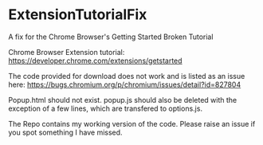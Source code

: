 # ExtensionTutorialFix
A fix for the Chrome Browser's Getting Started Broken Tutorial


Chrome Browser Extension tutorial: https://developer.chrome.com/extensions/getstarted

The code provided for download does not work and is listed as an issue here: https://bugs.chromium.org/p/chromium/issues/detail?id=827804

Popup.html should not exist. popup.js should also be deleted with the exception of a few lines, which are transfered to options.js.

The Repo contains my working version of the code. Please raise an issue if you spot something I have missed.



